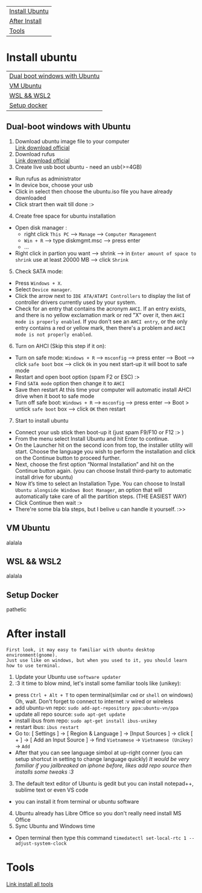 
||
|-|
|[Install Ubuntu](#install-ubuntu)|
|[After Install](#after-install)|
|[Tools](#tools)|

# Install ubuntu
||
|-|
|[Dual boot windows with Ubuntu](#dual-boot-windows-with-ubuntu)|
|[VM Ubuntu](#vm-ubuntu)|
|[WSL && WSL2](#wsl--wsl2)|
|[Setup docker](#setup-docker)|
## Dual-boot windows with Ubuntu
1. Download ubuntu image file to your computer  
[Link download official](https://ubuntu.com/#download)
2. Download rufus  
[Link download official](https://rufus.ie/)
3. Create live usb boot ubuntu - need an usb(>=4GB)
- Run rufus as administrator
- In device box, choose your usb 
- Click in select then choose the ubuntu.iso file you have already downloaded
- Click strart then wait till done :>
4. Create free space for ubuntu installation
- Open disk manager :
  + right click `This PC` --> `Manage` --> `Computer Management`
  + `Win + R` --> type diskmgmt.msc --> press enter
  + ...
- Right click in partion you want --> shrink --> in `Enter amount of space to shrink` use at least 20000 MB --> click `Shrink` 
5. Check SATA mode:
  + Press `Windows + X`.
  + Select `Device manager`.
  + Click the arrow next to `IDE ATA/ATAPI Controllers` to display the list of controller drivers currently used by your system.
  + Check for an entry that contains the acronym `AHCI`. If an entry exists, and there is no yellow exclamation mark or red "X" over it, then `AHCI mode is properly enabled`. If you don't see an `AHCI entry`, or the only entry contains a red or yellow mark, then there's a problem and `AHCI mode is not properly enabled`.
6. Turn on AHCI (Skip this step if it on):
  + Turn on safe mode: `Windows + R` --> `msconfig` --> press enter --> Boot --> click `safe boot` box --> click `Ok`
  in you next start-up it will boot to safe mode
  + Restart and open boot option (spam F2 or ESC) :>
  + Find `SATA mode` option then change it to `AHCI`
  + Save then restart
  At this time your computer will automatic install AHCI drive when it boot to safe mode 
  + Turn off safe boot: `Windows + R` -->  `msconfig` --> press enter --> Boot > untick `safe boot` box --> click `OK` then restart
7. Start to install ubuntu
 - Connect your usb stick then boot-up it (just spam F9/F10 or F12 :> )
 - From the menu select Install Ubuntu and hit Enter to continue.
 - On the Launcher hit on the second icon from top, the installer utility will start. Choose the language you wish to perform the installation and click on the Continue button to proceed further.
 - Next, choose the first option “Normal Installation” and hit on the Continue button again. (you can choose Install third-party to automatic install drive for ubuntu)
 - Now it’s time to select an Installation Type. You can choose to Install `Ubuntu alongside Windows Boot Manager`, an option that will automatically take care of all the partition steps. (THE EASIEST WAY)
 - Click Continue then wait :>
 - There're some bla bla steps, but I belive u can handle it yourself. :>>
## VM Ubuntu
alalala
## WSL && WSL2
alalala
## Setup Docker
pathetic
# After install
```
First look, it may easy to familiar with ubuntu desktop environment(gnome).
Just use like on windows, but when you used to it, you should learn how to use terminal.
```
1. Update your Ubuntu use `software updater` 
2. :3 it time to blow mind, let's install some familiar tools like (unikey):
  + press `Ctrl + Alt + T` to open terminal(similar `cmd` or `shell` on windows)
  Oh, wait. Don't forget to connect to internet :v wired or wireless
  + add ubuntu-vn repo: `sudo add-apt-repository ppa:ubuntu-vn/ppa ` 
  + update all repo source: `sudo apt-get update`
  + install ibus from repo: `sudo apt-get install ibus-unikey`
  + restart ibus: `ibus restart`
  + Go to: [ Settings ] -> [ Region  & Language ] -> [Input Sources ] -> click [ + ] ->  [ Add an Input Source ] -> find `Vietnamese` -> `Vietnamese (Unikey)` ->  `Add`
  + After that you can see language simbol at up-right conner (you can setup shortcut in setting to change language quickly)
*It would be very familiar if you jailbreaked an iphone before, likes add repo source then installs some tweaks :3*
 3. The default text editor of Ubuntu is gedit but you can install notepad++, sublime text or even VS code 
  + you can install it from terminal or ubuntu software
 4. Ubuntu already has Libre Office so you don't really need install MS Office
 5. Sync Ubuntu and Windows time
  + Open terminal then type this command `timedatectl set-local-rtc 1 --adjust-system-clock`
 
# Tools
[Link install all tools](/ubuntu/one-for-all.sh?raw=true?export=download)
